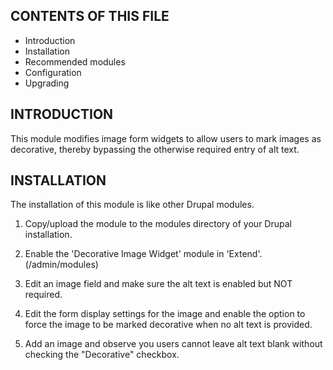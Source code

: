 CONTENTS OF THIS FILE
---------------------

 * Introduction
 * Installation
 * Recommended modules
 * Configuration
 * Upgrading

INTRODUCTION
------------

This module modifies image form widgets to allow users to mark images as
decorative, thereby bypassing the otherwise required entry of alt text.


INSTALLATION
------------

The installation of this module is like other Drupal modules.

 1. Copy/upload the module to the modules directory of your Drupal
   installation.

 2. Enable the 'Decorative Image Widget' module in 'Extend'.
   (/admin/modules)

 3. Edit an image field and make sure the alt text is enabled but NOT required.

 4. Edit the form display settings for the image and enable the option
    to force the image to be marked decorative when no alt text is provided.

 5. Add an image and observe you users cannot leave alt text blank without
    checking the "Decorative" checkbox.
